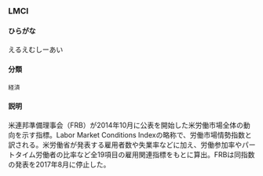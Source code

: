 <div style="display:none;">

## [あ行](securities-terms?id=あ行)
## [か行](securities-terms?id=か行)
## [さ行](securities-terms?id=さ行)
## [た行](securities-terms?id=た行)
## [な行](securities-terms?id=な行)
## [は行](securities-terms?id=は行)
## [ま行](securities-terms?id=ま行)
## [や行](securities-terms?id=や行)
## [ら行](securities-terms?id=ら行)
## [わ行](securities-terms?id=わ行)
## [英数字・記号](securities-terms?id=英数字・記号)

</div>

### LMCI

#### ひらがな

えるえむしーあい

#### 分類

`経済`

#### 説明

米連邦準備理事会（FRB）が2014年10月に公表を開始した米労働市場全体の動向を示す指標。Labor Market Conditions Indexの略称で、労働市場情勢指数と訳される。米労働省が発表する雇用者数や失業率などに加え、労働参加率やパートタイム労働者の比率など全19項目の雇用関連指標をもとに算出。FRBは同指数の発表を2017年8月に停止した。

